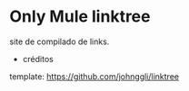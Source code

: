 # Only Mule linktree

site de compilado de links.

* créditos

template: https://github.com/johnggli/linktree


